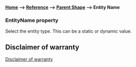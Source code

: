 __[Home](/) --> [Reference](/ref) -->  [Parent Shape](javascript:history.back()) --> Entity Name__

### EntityName property 

Select the entity type. This can be a static or dynamic value.

## Disclaimer of warranty

[Disclaimer of warranty](../../guides/common/DisclaimerOfWarranty.md)